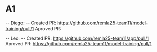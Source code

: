 # A1
-- Diego: --
Created PR: https://github.com/remla25-team11/model-training/pull/1
Aproved PR:

-- Leo: --
Created PR: https://github.com/remla25-team11/app/pull/1
Aproved PR: https://github.com/remla25-team11/model-training/pull/1
